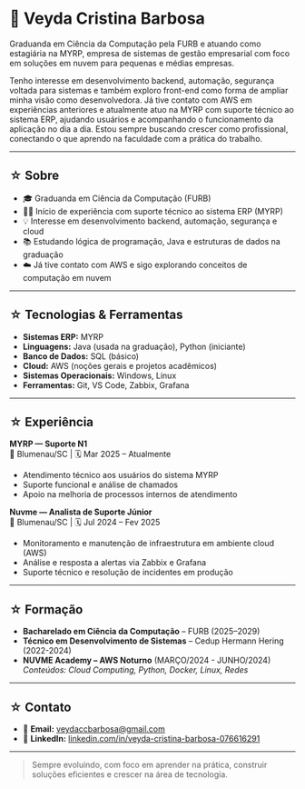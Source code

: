 # 🌙 Veyda Cristina Barbosa

Graduanda em Ciência da Computação pela FURB e atuando como estagiária na MYRP, empresa de sistemas de gestão empresarial com foco em soluções em nuvem para pequenas e médias empresas.

Tenho interesse em desenvolvimento backend, automação, segurança voltada para sistemas e também exploro front-end como forma de ampliar minha visão como desenvolvedora. Já tive contato com AWS em experiências anteriores e atualmente atuo na MYRP com suporte técnico ao sistema ERP, ajudando usuários e acompanhando o funcionamento da aplicação no dia a dia. Estou sempre buscando crescer como profissional, conectando o que aprendo na faculdade com a prática do trabalho.

---

## ☆ Sobre

- 🎓 Graduanda em Ciência da Computação (FURB)  
- 👩‍💻 Início de experiência com suporte técnico ao sistema ERP (MYRP)  
- 💡 Interesse em desenvolvimento backend, automação, segurança e cloud  
- 📚 Estudando lógica de programação, Java e estruturas de dados na graduação  
- ☁️ Já tive contato com AWS e sigo explorando conceitos de computação em nuvem 

---

## ☆ Tecnologias & Ferramentas

- **Sistemas ERP:** MYRP  
- **Linguagens:** Java (usada na graduação), Python (iniciante)  
- **Banco de Dados:** SQL (básico)  
- **Cloud:** AWS (noções gerais e projetos acadêmicos)  
- **Sistemas Operacionais:** Windows, Linux  
- **Ferramentas:** Git, VS Code, Zabbix, Grafana

---

## ☆ Experiência

**MYRP — Suporte N1**  
📍 Blumenau/SC | 🗓 Mar 2025 – Atualmente  
- Atendimento técnico aos usuários do sistema MYRP  
- Suporte funcional e análise de chamados  
- Apoio na melhoria de processos internos de atendimento  

**Nuvme — Analista de Suporte Júnior**  
📍 Blumenau/SC | 🗓 Jul 2024 – Fev 2025  
- Monitoramento e manutenção de infraestrutura em ambiente cloud (AWS)  
- Análise e resposta a alertas via Zabbix e Grafana
- Suporte técnico e resolução de incidentes em produção

---

## ☆ Formação

- **Bacharelado em Ciência da Computação** – FURB (2025–2029)
- **Técnico em Desenvolvimento de Sistemas** – Cedup Hermann Hering (2022-2024)
- **NUVME Academy – AWS Noturno** (MARÇO/2024 - JUNHO/2024)  
  *Conteúdos: Cloud Computing, Python, Docker, Linux, Redes*

---

## ☆ Contato

- 📧 **Email:** veydaccbarbosa@gmail.com  
- 💼 **LinkedIn:** [linkedin.com/in/veyda-cristina-barbosa-076616291](https://linkedin.com/in/veyda-cristina-barbosa-076616291)

---

> Sempre evoluindo, com foco em aprender na prática, construir soluções eficientes e crescer na área de tecnologia.
